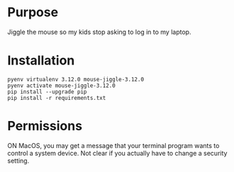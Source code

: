# Purpose
Jiggle the mouse so my kids stop asking to log in to my laptop.

# Installation
```
pyenv virtualenv 3.12.0 mouse-jiggle-3.12.0
pyenv activate mouse-jiggle-3.12.0
pip install --upgrade pip
pip install -r requirements.txt
```

# Permissions
ON MacOS, you may get a message that your terminal program wants to control a system device. Not clear if you actually have to change a security setting. 
